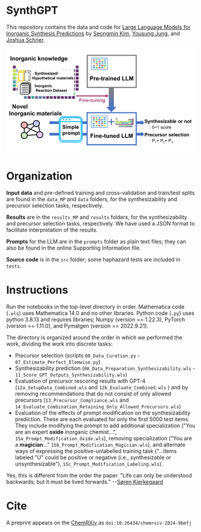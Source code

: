 # SynthGPT

This repository contains the data and code for [Large Language Models for Inorganic Synthesis Predictions](https://doi.org/10.26434/chemrxiv-2024-9bmfj) by [Seongmin Kim](https://scholar.google.com/citations?user=HXcbuWQAAAAJ&hl=en&oi=ao), [Yousung Jung](https://scholar.google.com/citations?user=y8D-JCAAAAAJ&hl=en&oi=ao), and [Joshua Schrier](https://scholar.google.com/citations?user=zJC_7roAAAAJ&hl=en).

![graphical table of contents](figures/gtoc.png)

# Organization

**Input data** and pre-defined training and cross-validation and train/test splits are found in the `data_MP` and `data` folders, for the synthesizability and precursor selection tasks, respectively.

**Results** are in the `results_MP` and `results` folders, for the synthesizability and precursor selection tasks, respectively.  We have used a JSON format to facilitate interpretation of the results.

**Prompts** for the LLM are in the `prompts` folder as plain text files;  they can also be found in the online Supporting Information file.

**Source code** is in the `src` folder; some haphazard tests are included in `tests`.


# Instructions

Run the notebooks in the top-level directory in order.  Mathematica code (`.wls`) uses Mathematica 14.0 and no other libraries.  Python code (`.py`) uses python 3.8.13 and requires libraries; Numpy (version == 1.22.3), PyTorch (version == 1.11.0), and Pymatgen (version == 2022.9.21).

The directory is organized around the order in which we performed the work, dividing the work into discrete tasks:  
 - Precursor selection  (scripts `00_Data_Curation.py` - `07_Estimate_Perfect_Elemwise.py`) 
- Synthesizability prediction (`08_Data_Preparation_Synthesizability.wls` - `11_Score_GPT_Outputs_Synthesizability.wls`)
- Evaluation of precursor rescoring results with GPT-4 (`12a_SetupData_Combined.wls` and `12b_Evaluate_Combined.wls` ) and by removing recommendations that do not consist of only allowed precursors (`13_Precursor_Compliance.wls` and `14_Evaluate_Combination_Retaining_Only_Allowed_Precursors.wls`)
- Evaluation of the effects of prompt modification on the synthesizability prediction.  These are each evaluated for only the first 5000 test items. They include modifying the prompt to add additional specialization ("You are an expert **oxide** inorganic chemist...",  `15a_Prompt_Modification_Oxide.wls`), removing specialization ("You are a **magician**..." `15b_Prompt_Modification_Magician.wls`), and alternate ways of expressing the positive-unlabelled training task ("...items labeled \"U\" could be positive or negative (i.e., synthesizable or unsynthesizable"), `15c_Prompt_Modification_Labeling.wls`).  

Yes, this is different from the order the paper.  "Life can only be understood backwards; but it must be lived forwards." --[Søren Kierkegaard](https://en.wikipedia.org/wiki/Søren_Kierkegaard) 

# Cite

A preprint appears on the [ChemRXiv](https://doi.org/10.26434/chemrxiv-2024-9bmfj) as `doi:10.26434/chemrxiv-2024-9bmfj`  
